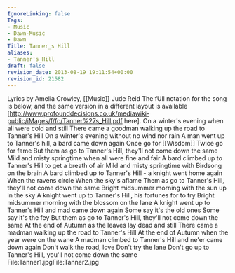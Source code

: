 ```yaml
---
IgnoreLinking: false
Tags:
- Music
- Dawn-Music
- Dawn
Title: Tanner_s Hill
aliases:
- Tanner's_Hill
draft: false
revision_date: 2013-08-19 19:11:54+00:00
revision_id: 21582
---
```


Lyrics by Amelia Crowley, [[Music]] Jude Reid
The fUll notation for the song is below, and the same version in a different layout is available [http://www.profounddecisions.co.uk/mediawiki-public/iMages/f/fc/Tanner%27s_Hill.pdf here]. 
On a winter's evening when all were cold and still
There came a goodman walking up the road to Tanner's Hill
On a winter's evening without no wind nor rain
A man went up to Tanner's hill, a bard came down again
Once go for [[Wisdom]]
Twice go for fame
But them as go to Tanner's Hill, they'll not come down the same
Mild and misty springtime when all were fine and fair
A bard climbed up to Tanner's Hill to get a breath of air
Mild and misty springtime with Birdsong on the brain
A bard climbed up to Tanner's Hill - a knight went home again
When the ravens circle
When the sky's aflame
Them as go to Tanner's Hill, they'll not come down the same
Bright midsummer morning with the sun up in the sky
A knight went up to Tanner's Hill, his fortunes for to try
Bright midsummer morning with the blossom on the lane
A knight went up to Tanner's Hill and mad came down again
Some say it's the old ones
Some say it's the fey
But them as go to Tanner's Hill, they'll not come down the same
At the end of Autumn as the leaves lay dead and still
There came a madman walking up the road to Tanner's Hill
At the end of Autumn when the year were on the wane
A madman climbed to Tanner's Hill and ne'er came down again
Don't walk the road, love
Don't try the lane
Don't go up to Tanner's Hill, you'll not come down the same
File:Tanner1.jpgFile:Tanner2.jpg
